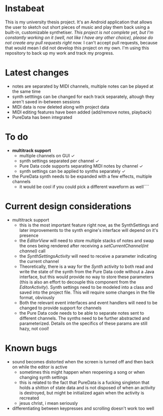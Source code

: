 # Instabeat

This is my university thesis project. It's an Android application that allows the user to sketch out short pieces of music and play them 
back using a built-in, customizable synthetiser. *This project is not complete yet, but I'm constantly working on it (well, not like I have
any other choice), please do not create any pull requests right now.* I can't accept pull requests, because that would mean I did not
develop this project on my own. I'm using this repository to back up my work and track my progress.

# Latest changes
- notes are separated by MIDI channels, multiple notes can be played at the same time
- synth setttings can be changed for each track separately, altough they aren't saved in-between sessions
- MIDI data is now deleted along with project data
- MIDI editing features have been added (add/remove notes, playback)
- PureData has been integrated

# To do
- **multitrack support**
    - multiple channels on GUI ✓
    - synth settings separated per channel ✓
    - Pure Data code supports separating MIDI notes by channel ✓
    - synth settings can be applied to synths separately ✓
- the PureData synth needs to be expanded with a few effects, multiple channels
    - it would be cool if you could pick a different waveform as well````

# Current design considerations
- multitrack support
  - this is the most important feature right now, as the SynthSettings and later improvements to the synth engine's interface will depend on it's presence
  - the *EditorView* will need to store multiple stacks of notes and swap the ones being rendered after receiving a *setCurrentChannel(int channel)* call
  - the *SynthSettingsActivity* will need to receive a parameter indicating the current channel
  - Theoretically, there is a way for the *Synth* activity to both read and write the state of the synth from the Pure Data code without a Java interface, but this would provide no way to store these parameters (this is also an effort to decouple this component from the *EditorActivity*). Synth settings need to be modeled into a class and saved into the project file. This will require some changes in the file format, obviously
  - Both the relevant event interfaces and event handlers will need to be changed to provide support for channels
  - the Pure Data code needs to be able to separate notes sent to different channels. The synths need to be further abstracted and parameterized. Details on the specifics of these params are still hazy, not cool!

# Known bugs
- sound becomes distorted when the screen is turned off and then back on while the editor is
active
    - sometimes this might happen when reopening a song or when changing synth settings
    - this is related to the fact that PureData is a fucking singleton that holds a shitton of state data and is not disposed of when an activity is destroyed, but might be initialized again when the activity is recreated
    - jesus christ, i mean seriously
- differentiating between keypresses and scrolling doesn't work too well